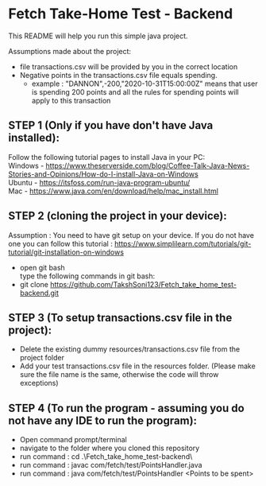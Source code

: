 # Fetch Take-Home Test - Backend

This README will help you run this simple java project.

Assumptions made about the project:
- file transactions.csv will be provided by you in the correct location
- Negative points in the transactions.csv file equals spending.
  - example : "DANNON",-200,"2020-10-31T15:00:00Z" means that user is spending 200 points and all the rules for spending points will apply to this transaction



## STEP 1 (Only if you have don't have Java installed):
Follow the following tutorial pages to install Java in your PC:  
Windows - https://www.theserverside.com/blog/Coffee-Talk-Java-News-Stories-and-Opinions/How-do-I-install-Java-on-Windows  
Ubuntu - https://itsfoss.com/run-java-program-ubuntu/  
Mac - https://www.java.com/en/download/help/mac_install.html  

## STEP 2 (cloning the project in your device):  
Assumption : You need to have git setup on your device. If you do not have one you can follow this tutorial : https://www.simplilearn.com/tutorials/git-tutorial/git-installation-on-windows  
- open git bash  
type the following commands in git bash:  
- git clone https://github.com/TakshSoni123/Fetch_take_home_test-backend.git  


## STEP 3 (To setup transactions.csv file in the project):
- Delete the existing dummy resources/transactions.csv file from the project folder  
- Add your test transactions.csv file in the resources folder. (Please make sure the file name is the same, otherwise the code will throw exceptions)

## STEP 4 (To run the program - assuming you do not have any IDE to run the program):
- Open command prompt/terminal  
- navigate to the folder where you cloned this repository
- run command : cd .\Fetch_take_home_test-backend\
- run command : javac com/fetch/test/PointsHandler.java  
- run command : java com/fetch/test/PointsHandler \<Points to be spent\>  


